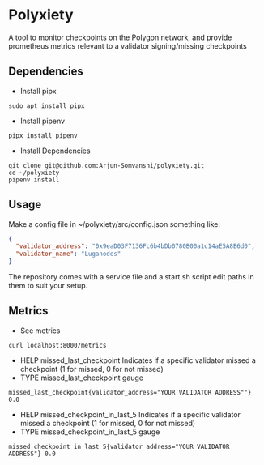 # Polyxiety
A tool to monitor checkpoints on the Polygon network, and provide prometheus metrics relevant to a validator signing/missing checkpoints
## Dependencies
- Install pipx
```
sudo apt install pipx
```
- Install pipenv
```
pipx install pipenv
```
- Install Dependencies
```
git clone git@github.com:Arjun-Somvanshi/polyxiety.git
cd ~/polyxiety
pipenv install
```
## Usage
Make a config file in ~/polyxiety/src/config.json something like:
```json
{
  "validator_address": "0x9eaD03F7136Fc6b4bDb0780B00a1c14aE5A8B6d0",
  "validator_name": "Luganodes"
}
```
The repository comes with a service file and a start.sh script edit paths in them to suit your setup.

## Metrics
- See metrics
```
curl localhost:8000/metrics
```

- HELP missed_last_checkpoint Indicates if a specific validator missed a checkpoint (1 for missed, 0 for not missed)
- TYPE missed_last_checkpoint gauge
```
missed_last_checkpoint{validator_address="YOUR VALIDATOR ADDRESS""} 0.0
```
- HELP missed_checkpoint_in_last_5 Indicates if a specific validator missed a checkpoint (1 for missed, 0 for not missed)
- TYPE missed_checkpoint_in_last_5 gauge
```
missed_checkpoint_in_last_5{validator_address="YOUR VALIDATOR ADDRESS"} 0.0
```
